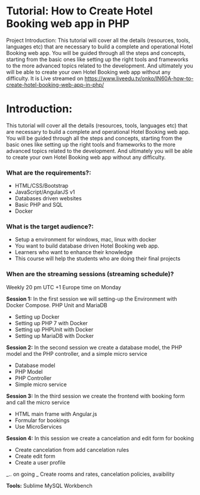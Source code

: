 # Tutorial: How to Create Hotel Booking web app in PHP
Project Introduction:
This tutorial will cover all the details (resources, tools, languages etc) that are necessary to build a complete and operational Hotel Booking web app. You will be guided through all the steps and concepts, starting from the basic ones like setting up the right tools and frameworks to the more advanced topics related to the development. And ultimately you will be able to create your own Hotel Booking web app without any difficulty.
It is Live streamed on https://www.liveedu.tv/onko/lN60A-how-to-create-hotel-booking-web-app-in-php/

# Introduction:

This tutorial will cover all the details (resources, tools, languages etc) that are necessary to build a complete and operational Hotel Booking web app. You will be guided through all the steps and concepts, starting from the basic ones like setting up the right tools and frameworks to the more advanced topics related to the development. And ultimately you will be able to create your own Hotel Booking web app without any difficulty.

### What are the requirements?: 

* HTML/CSS/Bootstrap
* JavaScript/AngularJS v1
* Databases driven websites
* Basic PHP and SQL
* Docker

### What is the target audience?:

* Setup a environment for windows, mac, linux with docker
* You want to build database driven Hotel Booking web app.
* Learners who want to enhance their knowledge
* This course will help the students who are doing their final projects 

### When are the streaming sessions (streaming schedule)?

Weekly 20 pm UTC +1 Europe time on Monday

**Session 1:** In the first session we will setting-up the Environment with Docker Compose. PHP Unit and MariaDB 

* Setting up Docker
* Setting up PHP 7 with Docker
* Setting up PHPUnit with Docker
* Setting up MariaDB with Docker

**Session 2:** In the second session we create a database model, the PHP model and the PHP controller, and a simple micro service

* Database model
* PHP Model
* PHP Controller
* Simple micro service

**Session 3:** In the third session we create the frontend with booking form and call the micro service

* HTML main frame with Angular.js
* Formular for bookings
* Use MicroServices

**Session 4:** In this session we create a cancelation and edit form for booking

* Create cancelation from add cancelation rules
* Create edit form
* Create a user profile

_.. on going _
Create rooms and rates, cancelation policies, avaibility 

**Tools:**
Sublime
MySQL Workbench
